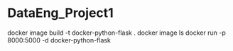 # DataEng_Project1

docker image build -t docker-python-flask .
docker image ls
docker run -p 8000:5000 -d docker-python-flask
